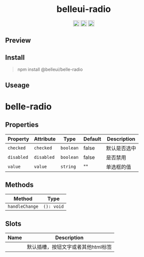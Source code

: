<!-- ⚠️ This README has been generated from the file(s) "/Users/wusong/Code/github-project/belleui/packages/belle-radio/readme/blueprint.md" ⚠️--><h1 align="center">belleui-radio</h1>

<p align="center">
		<a href="https://npmcharts.com/compare/@belleui/belle-radio?minimal=true"><img alt="Downloads per month" src="https://img.shields.io/npm/dm/@belleui/belle-radio.svg" height="20"/></a>
<a href="https://www.npmjs.com/package/@belleui/belle-radio"><img alt="NPM Version" src="https://img.shields.io/npm/v/@belleui/belle-radio.svg" height="20"/></a>
<a href="https://github.com/badges/shields"><img alt="TypeScript" src="https://img.shields.io/npm/types/@belleui/belle-radio" height="20"/></a>
	</p>



[](#preview)

## Preview


[](#install)

## Install

> npm install @belleui/belle-radio


[](#useage)

## Useage


[](#belle-radio)

# belle-radio


[](#properties)

## Properties

| Property   | Attribute  | Type      | Default | Description |
|------------|------------|-----------|---------|-------------|
| `checked`  | `checked`  | `boolean` | false   | 默认是否选中      |
| `disabled` | `disabled` | `boolean` | false   | 是否禁用        |
| `value`    | `value`    | `string`  | ""      | 单选框的值       |


[](#methods)

## Methods

| Method         | Type       |
|----------------|------------|
| `handleChange` | `(): void` |


[](#slots)

## Slots

| Name | Description         |
|------|---------------------|
|      | 默认插槽，按钮文字或者其他html标签 |

